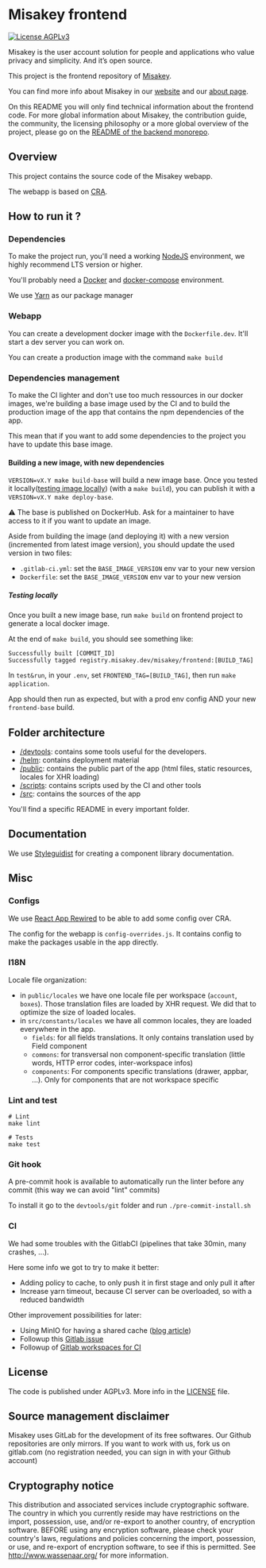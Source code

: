 Misakey frontend
================

[![License AGPLv3](https://img.shields.io/static/v1?label=License&message=AGPLv3&color=e32e72)](./LICENSE)

Misakey is the user account solution for people and applications who
value privacy and simplicity. And it’s open source.

This project is the frontend repository of [Misakey](https://misakey.com/).

You can find more info about Misakey in our [website](https://www.misakey.com) and our [about page](https://about.misakey.com/).

On this README you will only find technical information about the frontend code.
For more global information about Misakey, the contribution guide, the community, 
the licensing philosophy or a more global overview of the project, please go on the 
[README of the backend monorepo](https://gitlab.com/Misakey/backend/).


## Overview 

This project contains the source code of the Misakey webapp.

The webapp is based on [CRA](https://github.com/facebook/create-react-app).


## How to run it ?

### Dependencies

To make the project run, you'll need a working [NodeJS](https://nodejs.org/en/download/releases/) environment, we highly recommend LTS version or higher.

You'll probably need a [Docker](https://www.docker.com/) and [docker-compose](https://docs.docker.com/compose/) environment.

We use [Yarn](https://yarnpkg.com/) as our package manager

### Webapp

You can create a development docker image with the `Dockerfile.dev`. It'll start a dev server
you can work on. 

You can create a production image with the command `make build`

### Dependencies management

To make the CI lighter and don't use too much ressources in our docker images, 
we're building a base image used by the CI and to build the production image of the app
that contains the npm dependencies of the app.

This mean that if you want to add some dependencies to the project you have to update this base image. 

#### Building a new image, with new dependencies

`VERSION=vX.Y make build-base` will build a new image base. Once you tested it locally([testing image locally](#testing-locally)) (with a `make build`),
you can publish it with a `VERSION=vX.Y make deploy-base`.

:warning: The base is published on DockerHub. Ask for a maintainer to have access to it if you want to update an image.

Aside from building the image (and deploying it) with a new version (incremented from latest image version), you should update the used version in two files:
- `.gitlab-ci.yml`: set the `BASE_IMAGE_VERSION` env var to your new version
- `Dockerfile`: set the `BASE_IMAGE_VERSION` env var to your new version

##### Testing locally

Once you built a new image base, run `make build` on frontend project to generate a local docker image.

At the end of `make build`, you should see something like: 
```
Successfully built [COMMIT_ID]
Successfully tagged registry.misakey.dev/misakey/frontend:[BUILD_TAG]
```

In `test&run`, in your `.env`, set `FRONTEND_TAG=[BUILD_TAG]`, then run `make application`.

App should then run as expected, but with a prod env config AND your new `frontend-base` build.

## Folder architecture

* [/devtools](./devtools): contains some tools useful for the developers.
* [/helm](./helm): contains deployment material
* [/public](./public): contains the public part of the app (html files, static resources, locales for XHR loading)
* [/scripts](./scripts): contains scripts used by the CI and other tools
* [/src](./src): contains the sources of the app

You'll find a specific README in every important folder.

## Documentation

We use [Styleguidist](https://github.com/styleguidist/react-styleguidist) for creating a component library documentation.

## Misc

### Configs

We use [React App Rewired](https://github.com/timarney/react-app-rewired) to be able to add some config over CRA.

The config for the webapp is `config-overrides.js`. It contains config to make the packages
usable in the app directly.

### I18N

Locale file organization:
- in `public/locales` we have one locale file per workspace (`account`, `boxes`).
Those translation files are loaded by XHR request. We did that to optimize the size of loaded locales.
- in `src/constants/locales` we have all common locales, they are loaded everywhere in the app.
    - `fields`: for all fields translations. It only contains translation used by Field component
    - `commons`: for transversal non component-specific translation (little words, HTTP error codes, inter-workspace infos)
    - `components`: For components specific translations (drawer, appbar, ...). Only for components that are not workspace specific

### Lint and test

```shell
# Lint
make lint 

# Tests
make test
```

### Git hook

A pre-commit hook is available to automatically run the linter before any commit
(this way we can avoid "lint" commits)

To install it go to the `devtools/git` folder and run `./pre-commit-install.sh`

### CI

We had some troubles with the GitlabCI (pipelines that take 30min, many crashes, ...).

Here some info we got to try to make it better:
- Adding policy to cache, to only push it in first stage and only pull it after
- Increase yarn timeout, because CI server can be overloaded, so with a reduced bandwidth

Other improvement possibilities for later:
- Using MinIO for having a shared cache ([blog article](https://www.enovate.co.uk/blog/2019/12/11/distributed-gitlab-runner-caching-with-minio))
- Followup this [Gitlab issue](https://gitlab.com/gitlab-org/gitlab-runner/issues/1151#note_284331761)
- Followup of [Gitlab workspaces for CI](https://gitlab.com/groups/gitlab-org/-/epics/1418)

## License

The code is published under AGPLv3. More info in the [LICENSE](LICENSE) file.

## Source management disclaimer

Misakey uses GitLab for the development of its free softwares. Our Github repositories are only mirrors. If you want to work with us, fork us on gitlab.com (no registration needed, you can sign in with your Github account)

## Cryptography notice

This distribution and associated services include cryptographic software. 
The country in which you currently reside may have restrictions on the import, possession, use, 
and/or re-export to another country, of encryption software. BEFORE using any encryption software, 
please check your country's laws, regulations and policies concerning the import, possession, 
or use, and re-export of encryption software, to see if this is permitted. 
See http://www.wassenaar.org/ for more information.

